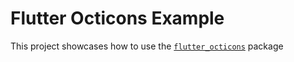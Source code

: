 # Flutter Octicons Example

This project showcases how to use the [`flutter_octicons`](https://pub.dev/packages/flutter_octicons) package
